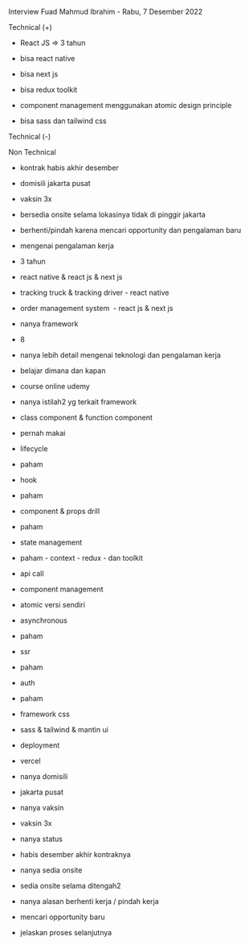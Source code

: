 Interview Fuad Mahmud Ibrahim - Rabu, 7 Desember 2022  

  

Technical (+)  

- React JS => 3 tahun  
    
- bisa react native  
    
- bisa next js  
    
- bisa redux toolkit  
    
- component management menggunakan atomic design principle  
    
- bisa sass dan tailwind css  
    

Technical (-)  

  

Non Technical  

- kontrak habis akhir desember  
    
- domisili jakarta pusat  
    
- vaksin 3x  
    
- bersedia onsite selama lokasinya tidak di pinggir jakarta  
    
- berhenti/pindah karena mencari opportunity dan pengalaman baru  
    

  

- mengenai pengalaman kerja  
    

- 3 tahun  
    
- react native & react js & next js  
    
- tracking truck & tracking driver - react native  
    
- order management system  - react js & next js  
    

- nanya framework  
    

- 8  
    

- nanya lebih detail mengenai teknologi dan pengalaman kerja  
    
- belajar dimana dan kapan  
    

- course online udemy  
    

- nanya istilah2 yg terkait framework  
    

- class component & function component  
    

- pernah makai  
    

- lifecycle  
    

- paham  
    

- hook  
    

- paham  
    

- component & props drill  
    

- paham  
    

- state management  
    

- paham - context - redux - dan toolkit  
    

- api call  
    
- component management  
    

- atomic versi sendiri  
    

- asynchronous  
    

- paham  
    

- ssr  
    

- paham  
    

- auth  
    

- paham  
    

- framework css  
    

- sass & tailwind & mantin ui  
    

- deployment  
    

- vercel  
    

- nanya domisili  
    

- jakarta pusat  
    

- nanya vaksin  
    

- vaksin 3x  
    

- nanya status  
    

- habis desember akhir kontraknya  
    

- nanya sedia onsite  
    

- sedia onsite selama ditengah2  
    

- nanya alasan berhenti kerja / pindah kerja  
    

- mencari opportunity baru  
    

- jelaskan proses selanjutnya